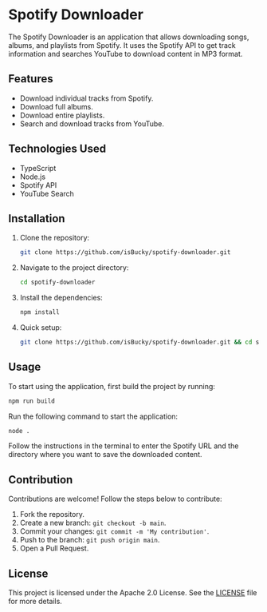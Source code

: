 # Spotify Downloader

The Spotify Downloader is an application that allows downloading songs, albums, and playlists from Spotify. It uses the Spotify API to get track information and searches YouTube to download content in MP3 format.

## Features

- Download individual tracks from Spotify.
- Download full albums.
- Download entire playlists.
- Search and download tracks from YouTube.

## Technologies Used

- TypeScript
- Node.js
- Spotify API
- YouTube Search

## Installation

1. Clone the repository:
    ```bash
    git clone https://github.com/isBucky/spotify-downloader.git
    ```
2. Navigate to the project directory:
    ```bash
    cd spotify-downloader
    ```
3. Install the dependencies:
    ```bash
    npm install
    ```

4. Quick setup:
    ```bash
    git clone https://github.com/isBucky/spotify-downloader.git && cd spotify-downloader && npm install
    ```

## Usage

To start using the application, first build the project by running:

```bash
npm run build
```

Run the following command to start the application:

```bash
node .
```

Follow the instructions in the terminal to enter the Spotify URL and the directory where you want to save the downloaded content.

## Contribution

Contributions are welcome! Follow the steps below to contribute:

1. Fork the repository.
2. Create a new branch: `git checkout -b main`.
3. Commit your changes: `git commit -m 'My contribution'`.
4. Push to the branch: `git push origin main`.
5. Open a Pull Request.

## License

This project is licensed under the Apache 2.0 License. See the [LICENSE](./LICENSE) file for more details.

